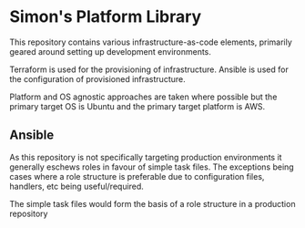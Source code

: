 # Simon's Platform Library

This repository contains various infrastructure-as-code elements,
primarily geared around setting up development environments.

Terraform is used for the provisioning of infrastructure.
Ansible is used for the configuration of provisioned infrastructure.

Platform and OS agnostic approaches are taken where possible but the primary target OS is Ubuntu
and the primary target platform is AWS.

## Ansible

As this repository is not specifically targeting production environments it generally eschews roles in favour of
simple task files. The exceptions being cases where a role structure is preferable due to configuration files, handlers,
etc being useful/required.

The simple task files would form the basis of a role structure in a production repository
